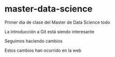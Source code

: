 # master-data-science

Primer dia de clase del Master de Data Science todo

La introducción a Git está siendo interesante

Seguimos haciendo cambios

Estos cambios han ocurrido en la web
